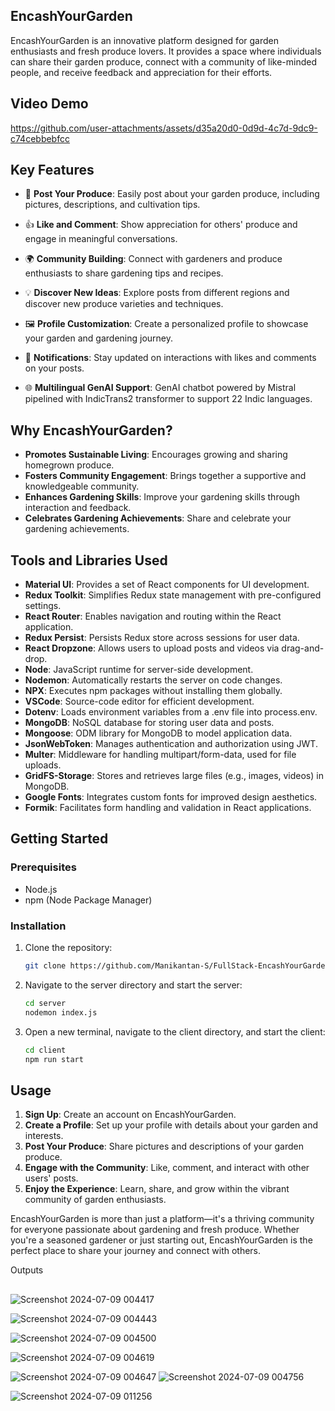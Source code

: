 ## EncashYourGarden

EncashYourGarden is an innovative platform designed for garden enthusiasts and fresh produce lovers. It provides a space where individuals can share their garden produce, connect with a community of like-minded people, and receive feedback and appreciation for their efforts.

## Video Demo


https://github.com/user-attachments/assets/d35a20d0-0d9d-4c7d-9dc9-c74cebbebfcc


## Key Features


- 🌱 **Post Your Produce**: Easily post about your garden produce, including pictures, descriptions, and cultivation tips.
- 👍 **Like and Comment**: Show appreciation for others' produce and engage in meaningful conversations.
- 🌍 **Community Building**: Connect with gardeners and produce enthusiasts to share gardening tips and recipes.
- 💡 **Discover New Ideas**: Explore posts from different regions and discover new produce varieties and techniques.
- 🖼️ **Profile Customization**: Create a personalized profile to showcase your garden and gardening journey.
- 🔔 **Notifications**: Stay updated on interactions with likes and comments on your posts.

- 🌐 **Multilingual GenAI Support**: GenAI chatbot powered by Mistral pipelined with IndicTrans2 transformer to support 22 Indic languages.

## Why EncashYourGarden?

- **Promotes Sustainable Living**: Encourages growing and sharing homegrown produce.
- **Fosters Community Engagement**: Brings together a supportive and knowledgeable community.
- **Enhances Gardening Skills**: Improve your gardening skills through interaction and feedback.
- **Celebrates Gardening Achievements**: Share and celebrate your gardening achievements.

## Tools and Libraries Used

- **Material UI**: Provides a set of React components for UI development.
- **Redux Toolkit**: Simplifies Redux state management with pre-configured settings.
- **React Router**: Enables navigation and routing within the React application.
- **Redux Persist**: Persists Redux store across sessions for user data.
- **React Dropzone**: Allows users to upload posts and videos via drag-and-drop.
- **Node**: JavaScript runtime for server-side development.
- **Nodemon**: Automatically restarts the server on code changes.
- **NPX**: Executes npm packages without installing them globally.
- **VSCode**: Source-code editor for efficient development.
- **Dotenv**: Loads environment variables from a .env file into process.env.
- **MongoDB**: NoSQL database for storing user data and posts.
- **Mongoose**: ODM library for MongoDB to model application data.
- **JsonWebToken**: Manages authentication and authorization using JWT.
- **Multer**: Middleware for handling multipart/form-data, used for file uploads.
- **GridFS-Storage**: Stores and retrieves large files (e.g., images, videos) in MongoDB.
- **Google Fonts**: Integrates custom fonts for improved design aesthetics.
- **Formik**: Facilitates form handling and validation in React applications.

## Getting Started

### Prerequisites

- Node.js
- npm (Node Package Manager)

### Installation

1. Clone the repository:
    ```bash
    git clone https://github.com/Manikantan-S/FullStack-EncashYourGarden-.git
    ```

2. Navigate to the server directory and start the server:
    ```bash
    cd server
    nodemon index.js
    ```

3. Open a new terminal, navigate to the client directory, and start the client:
    ```bash
    cd client
    npm run start
    ```

## Usage

1. **Sign Up**: Create an account on EncashYourGarden.
2. **Create a Profile**: Set up your profile with details about your garden and interests.
3. **Post Your Produce**: Share pictures and descriptions of your garden produce.
4. **Engage with the Community**: Like, comment, and interact with other users' posts.
5. **Enjoy the Experience**: Learn, share, and grow within the vibrant community of garden enthusiasts.

EncashYourGarden is more than just a platform—it's a thriving community for everyone passionate about gardening and fresh produce. Whether you're a seasoned gardener or just starting out, EncashYourGarden is the perfect place to share your journey and connect with others.

Outputs
##
![Screenshot 2024-07-09 004417](https://github.com/user-attachments/assets/214505fd-2b19-44ef-9ed3-07c789182f0d)

![Screenshot 2024-07-09 004443](https://github.com/user-attachments/assets/7e042f53-2163-430d-96a4-f4b8d913cff5)

![Screenshot 2024-07-09 004500](https://github.com/user-attachments/assets/4d28fa4c-6006-4c43-ba7c-8026b4659e04)

![Screenshot 2024-07-09 004619](https://github.com/user-attachments/assets/dcc831e5-eba7-4eda-9dc9-32cd0b3041ec)

![Screenshot 2024-07-09 004647](https://github.com/user-attachments/assets/a871f299-4c45-4f36-aa17-f04b1c419b78)
![Screenshot 2024-07-09 004756](https://github.com/user-attachments/assets/3c3ddbec-14e5-4b1c-890f-f20448b93cec)

![Screenshot 2024-07-09 011256](https://github.com/user-attachments/assets/51f71bfb-5af1-4e99-b8de-1e09834b185a)



